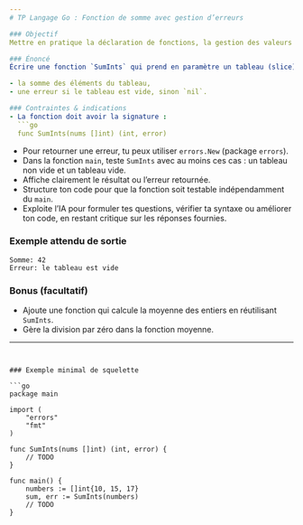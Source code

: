 ```yaml
---
# TP Langage Go : Fonction de somme avec gestion d’erreurs

### Objectif  
Mettre en pratique la déclaration de fonctions, la gestion des valeurs de retour et la gestion d’erreur.

### Énoncé  
Écrire une fonction `SumInts` qui prend en paramètre un tableau (slice) d’entiers (`[]int`) et retourne :

- la somme des éléments du tableau,
- une erreur si le tableau est vide, sinon `nil`.

### Contraintes & indications  
- La fonction doit avoir la signature :  
  ```go
  func SumInts(nums []int) (int, error)
  ```
- Pour retourner une erreur, tu peux utiliser `errors.New` (package `errors`).
- Dans la fonction `main`, teste `SumInts` avec au moins ces cas : un tableau non vide et un tableau vide.
- Affiche clairement le résultat ou l’erreur retournée.
- Structure ton code pour que la fonction soit testable indépendamment du `main`.
- Exploite l’IA pour formuler tes questions, vérifier ta syntaxe ou améliorer ton code, en restant critique sur les réponses fournies.

### Exemple attendu de sortie  
```
Somme: 42
Erreur: le tableau est vide
```

### Bonus (facultatif)  
- Ajoute une fonction qui calcule la moyenne des entiers en réutilisant `SumInts`.
- Gère la division par zéro dans la fonction moyenne.

---
```


### Exemple minimal de squelette 

```go
package main

import (
	"errors"
	"fmt"
)

func SumInts(nums []int) (int, error) {
	// TODO
}

func main() {
	numbers := []int{10, 15, 17}
	sum, err := SumInts(numbers)
	// TODO
}
```
